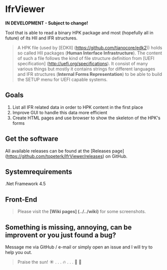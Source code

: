 # IfrViewer

**IN DEVELOPMENT - Subject to change!**


Tool that is able to read a binary HPK package and most (hopefully all in future) of its HII and IFR structures.  
> A HPK file (used by [EDKII] (https://github.com/tianocore/edk2)) holds so called HII packages (__Human Interface Infrastructure__).
> The content of such a file follows the kind of file structure definition from [UEFI specification] (http://uefi.org/specifications).
> It consist of many various things but mostly it contains strings for different languages
> and IFR structures (__Internal Forms Representation__) to be able to build the SETUP menu for UEFI capable systems.

## Goals
1. List all IFR related data in order to HPK content in the first place
2. Improve GUI to handle this data more efficient
3. Create HTML pages and use browser to show the skeleton of the HPK's forms

## Get the software
All available releases can be found at the [Releases page] (https://github.com/topeterk/IfrViewer/releases) on GitHub.

## Systemrequirements
.Net Framework 4.5

## Front-End
> Please visit the **[Wiki pages] (../../wiki)** for some screenshots.

## Something is missing, annoying, can be improvent or you just found a bug?
Message me via GitHub / e-mail or simply open an issue and I will try to help you out.

  
  
> Praise the sun!  :sunny: . . . :fire: . . .  :running: :dash: 